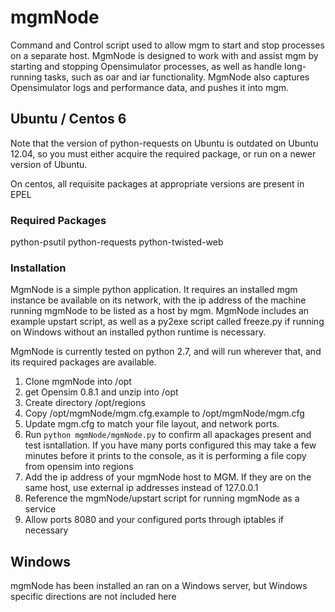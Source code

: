# mgmNode

Command and Control script used to allow mgm to start and stop processes on a separate host.  MgmNode is designed to work with and assist mgm by starting and stopping Opensimulator processes, as well as handle long-running tasks, such as oar and iar functionality.  MgmNode also captures Opensimulator logs and performance data, and pushes it into mgm.

## Ubuntu / Centos 6
Note that the version of python-requests on Ubuntu is outdated on Ubuntu 12.04, so you must either acquire the required package, or run on a newer version of Ubuntu.

On centos, all requisite packages at appropriate versions are present in EPEL

### Required Packages

python-psutil python-requests python-twisted-web

### Installation
MgmNode is a simple python application.  It requires an installed mgm instance be available on its network, with the ip address of the machine running mgmNode to be listed as a host by mgm.  MgmNode includes an example upstart script, as well as a py2exe script called freeze.py if running on Windows without an installed python runtime is necessary.

MgmNode is currently tested on python 2.7, and will run wherever that, and its required packages are available.  

1. Clone mgmNode into /opt
1. get Opensim 0.8.1 and unzip into /opt
1. Create directory /opt/regions
1. Copy /opt/mgmNode/mgm.cfg.example to /opt/mgmNode/mgm.cfg
1. Update mgm.cfg to match your file layout, and network ports.
1. Run `python mgmNode/mgmNode.py` to confirm all apackages present and test isntallation.  If you have many ports configured this may take a few minutes before it prints to the console, as it is performing a file copy from opensim into regions
1. Add the ip address of your mgmNode host to MGM.  If they are on the same host, use external ip addresses instead of 127.0.0.1
1. Reference the mgmNode/upstart script for running mgmNode as a service
1.  Allow ports 8080 and your configured ports through iptables if necessary

## Windows
mgmNode has been installed an ran on a Windows server, but Windows specific directions are not included here
